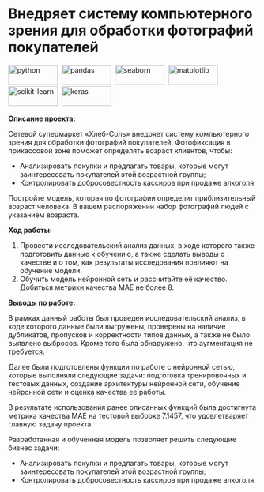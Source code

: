 #  Внедряет систему компьютерного зрения для обработки фотографий покупателей

<div>
  <img src="https://www.python.org/static/community_logos/python-logo.png" title="python" alt="python" width="100" height="40"/>&nbsp
  <img src="https://pandas.pydata.org/static/img/pandas.svg" title="pandas" alt="pandas" width="100" height="40"/>&nbsp
  <img src="https://seaborn.pydata.org/_images/logo-wide-lightbg.svg" title="seaborn" alt="seaborn" width="100" height="40"/>&nbsp
  <img src="https://matplotlib.org/3.1.0/_images/sphx_glr_logos2_003.png" title="matplotlib" alt="matplotlib" width="100" height="40"/>&nbsp
  <img src="https://github.com/scikit-learn/scikit-learn/blob/main/doc/logos/scikit-learn-logo-small.png" title="scikit-learn" alt="scikit-learn" width="100" height="40"/>&nbsp
  <img src="https://github.com/valohai/ml-logos/blob/master/keras-text.svg" title="keras" alt="keras" width="100" height="40"/>&nbsp
</div>

**Описание проекта:**

Сетевой супермаркет «Хлеб-Соль» внедряет систему компьютерного зрения для обработки фотографий покупателей. Фотофиксация в прикассовой зоне поможет определять возраст клиентов, чтобы:
* Анализировать покупки и предлагать товары, которые могут заинтересовать покупателей этой возрастной группы;
* Контролировать добросовестность кассиров при продаже алкоголя.

Постройте модель, которая по фотографии определит приблизительный возраст человека. В вашем распоряжении набор фотографий людей с указанием возраста.

**Ход работы:**

1. Провести исследовательский анализ данных, в ходе которого также подготовить данные к обучению, а также сделать выводы о качестве и о том, как результаты исследования повлияют на обучение модели.
2. Обучить модель нейронной сеть и рассчитайте её качество. Добиться метрики качества MAE не более 8.

**Выводы по работе:**

В рамках данный работы был проведен исследовательский анализ, в ходе которого данные были выгружены, проверены на наличие дубликатов, пропусков и корректности типов данных, а также не было выявлено выбросов. Кроме того была обнаружено, что аугментация не требуется.

Далее были подготовлены функции по работе с нейронной сетью, которые выполняли следующие задачи: подготовка тренировочных и тестовых данных, создание архитектуры нейронной сети, обучение нейронной сети и оценка качества ее работы.

В результате использования ранее описанных функций была достигнута метрика качества MAE на тестовой выборке 7.1457, что удовлетваряет главную задачу проекта.

Разработанная и обученная модель позволяет решить следующие бизнес задачи:
* Анализировать покупки и предлагать товары, которые могут заинтересовать покупателей этой возрастной группы;
* Контролировать добросовестность кассиров при продаже алкоголя.
